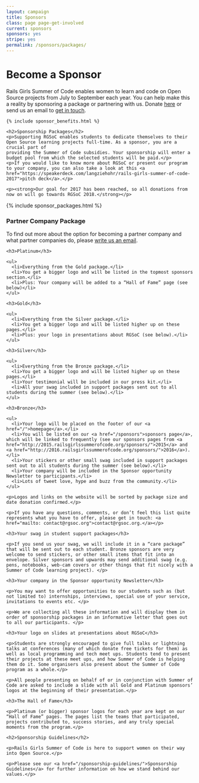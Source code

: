```yaml
---
layout: campaign
title: Sponsors
class: page page-get-involved
current: sponsors
sponsors: yes
stripe: yes
permalink: /sponsors/packages/
---
```


<div class="row">
  <div class="col-md-8 col-md-offset-2">
    <h1>Become a Sponsor</h1>
    <p>Rails Girls Summer of Code enables women to learn and code
    on Open Source projects from July to September each year. You can help make this
    a reality by sponsoring a package or partnering with us. Donate <a href="https://railsgirlssummerofcode.org/campaign/">here</a> or send us an email to <a href="mailto:campaign@rgsoc.org">get in touch</a>.</p>

    {% include sponsor_benefits.html %}

    <h2>Sponsorship Packages</h2>
    <p>Supporting RGSoC enables students to dedicate themselves to their
    Open Source learning projects full-time. As a sponsor, you are a crucial part of
    providing the Summer of Code subsidies. Your sponsorship will enter a budget pool from which the selected students will be paid.</p>
    <p>If you would like to know more about RGSoC or present our program to your company, you can also take a look at this <a href="https://speakerdeck.com/langziehohr/rails-girls-summer-of-code-2017">pitch deck</a>.</p>

    <p><strong>Our goal for 2017 has been reached, so all donations from now on will go towards RGSoC 2018.</strong></p>
  </div>
</div>

<div class="row">
  <div class="col-md-12">
    {% include sponsor_packages.html %}
  </div>
</div>

<div class="row">
  <div class="col-md-8 col-md-offset-2">
    <h3>Partner Company Package</h3>
    <p>To find out more about the option for becoming a partner company and what partner companies do, please <a href="mailto:campaign@rgsoc.org">write us an email</a>.</p>

    <h3>Platinum</h3>

    <ul>
      <li>Everything from the Gold package.</li>
      <li>You get a bigger logo and will be listed in the topmost sponsors section.</li>
      <li>Plus: Your company will be added to a “Hall of Fame” page (see below)</li>
    </ul>

    <h3>Gold</h3>

    <ul>
      <li>Everything from the Silver package.</li>
      <li>You get a bigger logo and will be listed higher up on these pages.</li>
      <li>Plus: your logo in presentations about RGSoC (see below).</li>
    </ul>

    <h3>Silver</h3>

    <ul>
      <li>Everything from the Bronze package.</li>
      <li>You get a bigger logo and will be listed higher up on these pages.</li>
      <li>Your testimonial will be included in our press kit.</li>
      <li>All your swag included in support packages sent out to all students during the summer (see below).</li>
    </ul>

    <h3>Bronze</h3>

    <ul>
      <li>Your logo will be placed on the footer of our <a href="/">homepage</a>.</li>
      <li>You will be listed on our <a href="/sponsors">sponsors page</a>, which will be linked to frequently (see our sponsors pages from <a href="http://2015.railsgirlssummerofcode.org/sponsors/">2015</a> and <a href="http://2016.railsgirlssummerofcode.org/sponsors/">2016</a>).</li>
      <li>Your stickers or other small swag included in support packages sent out to all students during the summer (see below).</li>
      <li>Your company will be included in the Sponsor opportunity Newsletter to participants.</li>
      <li>Lots of tweet love, hype and buzz from the community.</li>
    </ul>

    <p>Logos and links on the website will be sorted by package size and date donation confirmed.</p>

    <p>If you have any questions, comments, or don’t feel this list quite represents what you have to offer, please get in touch: <a href="mailto: contact@rgsoc.org">contact@rgsoc.org.</a></p>

    <h3>Your swag in student support packages</h3>

    <p>If you send us your swag, we will include it in a “care package” that will be sent out to each student. Bronze sponsors are very welcome to send stickers, or other small items that fit into an envelope. Silver sponsors and upwards may send additional swag (e.g. pens, notebooks, web-cam covers or other things that fit nicely with a Summer of Code learning project). </p>

    <h3>Your company in the Sponsor opportunity Newsletter</h3>

    <p>You may want to offer opportunities to our students such as (but not limited to) internships, interviews, special use of your service, invitations to events etc. </p>

    <p>We are collecting all these information and will display them in order of sponsorship packages in an informative letter that goes out to all our participants. </p>

    <h3>Your logo on slides at presentations about RGSoC</h3>

    <p>Students are strongly encouraged to give full talks or lightning talks at conferences (many of which donate free tickets for them) as well as local programming and tech meet ups. Students tend to present their projects at these meet ups, and how Summer of Code is helping them do it. Some organisers also present about the Summer of Code program as a whole.</p>

    <p>All people presenting on behalf of or in conjunction with Summer of Code are asked to include a slide with all Gold and Platinum sponsors’ logos at the beginning of their presentation.</p>

    <h3>The Hall of Fame</h3>

    <p>Platinum (or bigger) sponsor logos for each year are kept on our “Hall of Fame” pages. The pages list the teams that participated, projects contributed to, success stories, and any truly special moments from the program.</p>

    <h2>Sponsorship Guidelines</h2>

    <p>Rails Girls Summer of Code is here to support women on their way into Open Source.</p>

    <p>Please see our <a href="/sponsorship-guidelines/">Sponsorship Guidelines</a> for further information on how we stand behind our values.</p>

  </div>
</div>
